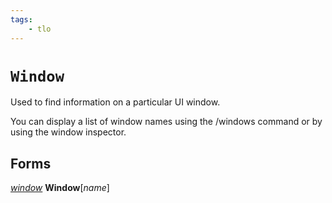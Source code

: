 ```yaml
---
tags:
    - tlo
---
```


# `Window`

Used to find information on a particular UI window.

You can display a list of window names using the /windows command or by using the window inspector.

## Forms

[_window_](../data-types/datatype-window.md) **Window**[_name_]
